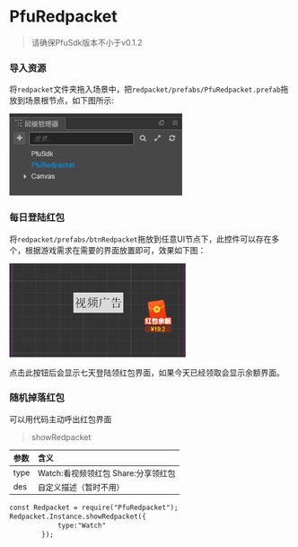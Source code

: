 # PfuRedpacket
>请确保PfuSdk版本不小于v0.1.2
### 导入资源
将`redpacket`文件夹拖入场景中，把`redpacket/prefabs/PfuRedpacket.prefab`拖放到场景根节点，如下图所示:

![rp1](screenshots/rp_1.png)


### 每日登陆红包
将`redpacket/prefabs/btnRedpacket`拖放到任意UI节点下，此控件可以存在多个，根据游戏需求在需要的界面放置即可，效果如下图：

![rp2](screenshots/rp_2.png)

点击此按钮后会显示七天登陆领红包界面，如果今天已经领取会显示余额界面。

### 随机掉落红包
可以用代码主动呼出红包界面

>showRedpacket

| 参数 | 含义 |
| :------| :------ |
|type| Watch:看视频领红包  Share:分享领红包|
|des| 自定义描述（暂时不用）|

```
const Redpacket = require("PfuRedpacket");
Redpacket.Instance.showRedpacket({
            type:"Watch"
        });
```